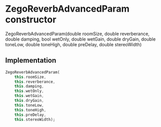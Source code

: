 


# ZegoReverbAdvancedParam constructor







ZegoReverbAdvancedParam(double roomSize, double reverberance, double damping, bool wetOnly, double wetGain, double dryGain, double toneLow, double toneHigh, double preDelay, double stereoWidth)





## Implementation

```dart
ZegoReverbAdvancedParam(
    this.roomSize,
    this.reverberance,
    this.damping,
    this.wetOnly,
    this.wetGain,
    this.dryGain,
    this.toneLow,
    this.toneHigh,
    this.preDelay,
    this.stereoWidth);
```







